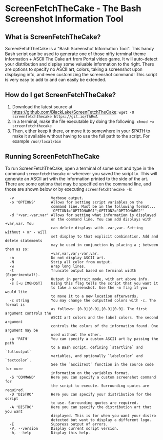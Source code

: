
# ScreenFetchTheCake - The Bash Screenshot Information Tool

## What is ScreenFetchTheCake?

ScreenFetchTheCake is a "Bash Screenshot Information Tool". This handy Bash
script can be used to generate one of those nifty terminal theme
information + ASCII The Cake art from Portal video game.
It will auto-detect your distribution and display some valuable information 
to the right. There are options to specify no ASCII art, colors, taking a
screenshot upon displaying info, and even customizing the screenshot
command! This script is very easy to add to and can easily be extended.

## How do I get ScreenFetchTheCake?

1. Download the latest source at https://github.com/BlackLake/ScreenFetchTheCake: `wget -O screenfetchthecake https://git.io/fARwA`
2. In a terminal, make the file executable by doing the following: `chmod +x screenfetchthecake`
3. Then, either keep it there, or move it to somewhere in your $PATH to make it available without having to use the full path to the script. For example `/usr/local/bin`

## Running ScreenFetchTheCake

To run ScreenFetchTheCake, open a terminal of some sort and type in the command `screenfetchthecake`
or wherever you saved the script to. This will generate an ASCII art with the
information printed to the side of the art. There are some options that may be
specified on the command line, and those are shown below or by executing `screenfetchthecake -h`:

      -v                 Verbose output.
      -o 'OPTIONS'       Allows for setting script variables on the
                         command line. Must be in the following format...
                         'OPTION1="OPTIONARG1";OPTION2="OPTIONARG2"'
      -d '+var;-var;var' Allows for setting what information is displayed
                         on the command line. You can add displays with +var,var. You
                         can delete displays with -var,var. Setting without + or - will
                         set display to that explicit combination. Add and delete statements
                         may be used in conjunction by placing a ; between them as so:
                         +var,var,var;-var,var.
      -n                 Do not display ASCII art.
      -N                 Strip all color from output.
      -w                 Wrap long lines.
      -t                 Truncate output based on terminal width (Experimental!).
      -p                 Output in portrait mode, with art above info.
      -s [-u IMGHOST]    Using this flag tells the script that you want it
                         to take a screenshot. Use the -m flag if you would like
                         to move it to a new location afterwards.
      -c string          You may change the outputted colors with -c. The format is
                         as follows: [0-9][0-9],[0-9][0-9]. The first argument controls the
                         ASCII art colors and the label colors. The second argument
                         controls the colors of the information found. One argument may be
                         used without the other.
      -a 'PATH'          You can specify a custom ASCII art by passing the path
                         to a Bash script, defining `startline` and `fulloutput`
                         variables, and optionally `labelcolor` and `textcolor`.
                         See the `asciiText` function in the source code for more
                         information on the variables format.
      -S 'COMMAND'       Here you can specify a custom screenshot command for
                         the script to execute. Surrounding quotes are required.
      -D 'DISTRO'        Here you can specify your distribution for the script
                         to use. Surrounding quotes are required.
      -A 'DISTRO'        Here you can specify the distribution art that you want
                         displayed. This is for when you want your distro
                         detected but want to display a different logo.
      -E                 Suppress output of errors.
      -V, --version      Display current script version.
      -h, --help         Display this help.

